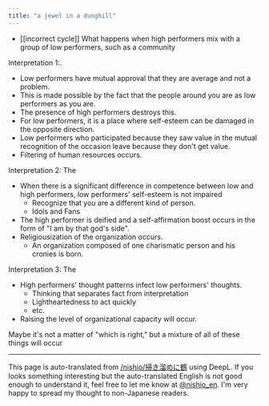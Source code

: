 ```yaml
---
title: "a jewel in a dunghill"
---
```


- [[incorrect cycle]] What happens when high performers mix with a group of low performers, such as a community

Interpretation 1:.
- Low performers have mutual approval that they are average and not a problem.
- This is made possible by the fact that the people around you are as low performers as you are.
- The presence of high performers destroys this.
- For low performers, it is a place where self-esteem can be damaged in the opposite direction.
- Low performers who participated because they saw value in the mutual recognition of the occasion leave because they don't get value.
- Filtering of human resources occurs.

Interpretation 2: The
- When there is a significant difference in competence between low and high performers, low performers' self-esteem is not impaired
    - Recognize that you are a different kind of person.
    - Idols and Fans
- The high performer is deified and a self-affirmation boost occurs in the form of "I am by that god's side".
- Religiousization of the organization occurs.
    - An organization composed of one charismatic person and his cronies is born.

Interpretation 3: The
- High performers' thought patterns infect low performers' thoughts.
    - Thinking that separates fact from interpretation
    - Lightheartedness to act quickly
    - etc.
- Raising the level of organizational capacity will occur.

Maybe it's not a matter of "which is right," but a mixture of all of these things will occur

---
This page is auto-translated from [/nishio/掃き溜めに鶴](https://scrapbox.io/nishio/掃き溜めに鶴) using DeepL. If you looks something interesting but the auto-translated English is not good enough to understand it, feel free to let me know at [@nishio_en](https://twitter.com/nishio_en). I'm very happy to spread my thought to non-Japanese readers.